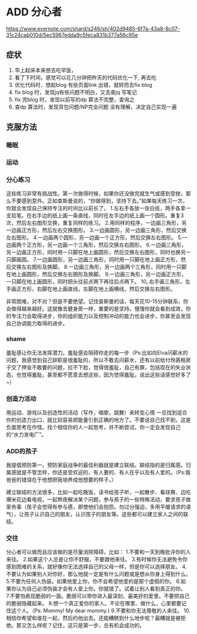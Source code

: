 # ADD 分心者
https://www.evernote.com/shard/s246/sh/402d9485-6f7a-43a8-8c07-31c24cab010d/5ec5967edda9c5feca831b377a56c95e

## 症状
1. 早上起床本来想去吃早饭，
2. 看了下时间，感觉可以花几分钟把昨天的代码优化一下, 再去吃
3. 优化代码时，想起blog 有些页面link 出错，就转而去fix blog
3. fix blog 时，发现jq有些问题不明白，又去查jq 写笔记
4. fix 完blog 时，发现以前写的dp 算法不完整，查询之
5. 查dp 算法时，发现背包问题/NP完全问题 没有理解，决定自己实现一遍

## 克服方法

### 睡眠
### 运动
### 分心练习
这些练习非常有挑战性。第一次做得时候，如果你还没做完就生气或感到受挫，那么不要感到意外。正如查斯曼说的，“你做得到，坚持下去。”如果每天练习一次，你就会发现自己保持专注的时间比以前长了。
1.左右手各放一张白纸，两手各拿一支铅笔。在右手边的纸上画一条直线，同时在左手边的纸上画一个圆形。重复3次，然后左右图形交换，重复同样的练习。
2.用同样的程序，一边画三角形，另一边画正方形，然后左右交换图形。
3.一边画圆形，另一边画三角形，然后交换左右图形。
4.一边画两个圆形，另一边画一个正方形，然后交换左右图形。
5.一边画两个正方形，另一边画一个三角形，然后交换左右图形。
6.一边画三角形，另一边画正方形，同时用一只脚在地上画圆形，然后交换左右图形，同时也换另一只脚画圆。
7.一边画圆形，另一边画三角形，同时用一只脚在地上画正方形，然后交换左右图形及换脚。
8.一边画三角形，另一边画两个三角形，同时用一只脚在地上画圆形，然后交换左右图形及换脚。
9.一边画三角形，另一边画正方形，一只脚在地上画圆形，同时把头往前点两下再往后点两下。
10,.右手画三角形，左手画正方形，右脚在地上画直线，左脚在地上画横线，然后交换左右图形。

非常困难，对不对？但是不要绝望。记住查斯曼的话，每天花10-15分钟联系，你会做得越来越好。这就像去健身房一样，重要的是坚持。慢慢你就会看到成效，你的专注力会取得进步，你的组织能力以及控制冲动的能力也会进步，你甚至会发现自己协调能力取得的进步。

### shame
羞耻感让你无法发挥潜力。羞耻感会阻碍你走的每一步（Ps:比如向Elva问薪水的问题，我感觉到自己辞职是很羞耻的，所以不敢去问薪水，还有以前给付玲茜租房子交了押金不敢要的问题，拉不下脸，觉得很羞耻，自己有罪，包括现在的失业状态，也觉得羞耻。甚至都不愿意去想这些，因为觉得羞耻。说出这些话感觉好多了~）

### 创造力活动
用运动、游戏以及创造性的活动（写作，唱歌，跳舞）来转变心情
一旦找到适合你的创造力出口，就比较容易把能量引到正确的地方了。不要说自己找不到，这是负面思考在作怪。找个相信你的人一起思考，并不断尝试，你一定会发现自己的“水力发电厂”。

### ADD的孩子
我提倡预防第一。预防家庭战争的最佳利器就是建立联结。联结指的是归属感。归属感就是不管怎样，你还是受欢迎的、有人要的、有人在乎以及有人爱的。（Ps:我爸爸的错误在于他想把我培养成他想要的样子。）

建立联结的方法很多，比如一起吃晚饭，读书给孩子听，一起散步、看球赛、边吃爆米花边看电视，一起熬夜解决某个问题，参与孩子的一些特殊活动，要求孩子做家务事（孩子会觉得有参与感，即使他们会抱怨。勿过分强迫，多用平缓请求的语气），让孩子认识自己的朋友，认识孩子的朋友等。这些都可以建立家人之间的联结。

### 交往
分心者可以做而且应该做的是尽量消除障碍，比如：
1.不要和一天到晚批评你的人来往。
2.如果这个人总是让你不舒服，不要跟他来往。
3.有时候你无法避免令你感到困难的关系，就好像你无法选择自己的父母一样，但是你可以选择朋友。
4.不要认为如果别人对你好，那么他就一定是有什么问题或是想从你身上得到什么。
5.不要为任何人伪装。如果他爱上你，你不会希望他爱的是那个虚假的你。
6.如果你认为自己必须伪装才会有人爱上你，你就错了。试着让别人看到真正的你。
7.不要怕表现脆弱的一面。脆弱可以带你进入最深刻、最美好的爱里。不要把自己的脆弱隐藏起来。
8.想一个真正爱你的家人。不论在哪里、做什么，心里都要记住这个人。（Ps: Mommy! My dear mommy.)
9.不要和你无法尊敬的人来往。
10.相信你希望和谁在一起，然后约他出去。还能糟糕到什么地步呢？最糟就是被拒绝。那又怎么样呢？记住，这只是第一步，总有机会成功的。